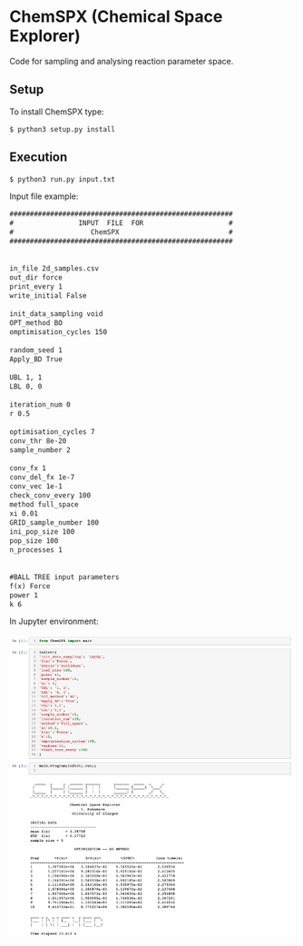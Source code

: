 # ChemSPX (Chemical Space Explorer)

Code for sampling and analysing reaction parameter space. 

## Setup
To install ChemSPX type:
```
$ python3 setup.py install
```
## Execution

```
$ python3 run.py input.txt
```

Input file example:

```
#######################################################
#                INPUT  FILE  FOR                     #
#                   ChemSPX                           #
#######################################################


in_file 2d_samples.csv
out_dir force
print_every 1
write_initial False

init_data_sampling void
OPT_method BO
omptimisation_cycles 150

random_seed 1
Apply_BD True 

UBL 1, 1
LBL 0, 0

iteration_num 0
r 0.5

optimisation_cycles 7
conv_thr 8e-20
sample_number 2

conv_fx 1
conv_del_fx 1e-7
conv_vec 1e-1
check_conv_every 100
method full_space
xi 0.01
GRID_sample_number 100
ini_pop_size 100
pop_size 100
n_processes 1


#BALL TREE input parameters
f(x) Force
power 1
k 6
```
In Jupyter environment:

![alt text](Manual/code.png)
